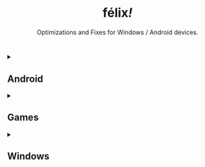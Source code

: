 <div align="center"><h1>félix<i>!</i></h1>
<p>Optimizations and Fixes for Windows / Android devices.</p></div>

#

<details><summary><h2>Android</h2></summary>
  <details><summary><h3>Software</h3></summary>
    <div align="center">

| Software | Author | Version | Root |
|----------|--------|---------|------|
| <a href="https://adaway.org/">AdAway</a> | <a href="https://github.com/AdAway">AdAway</a> | <img src="https://img.shields.io/github/release/AdAway/AdAway.svg?style=flat&color=007e5f&label=" /> | 🟩 |
| <a href="https://f-droid.org/packages/s1m.savertuner/">SaverTuner</a> | <a href="https://codeberg.org/s1m">s1m</a> |  | 🟥 |
| <a href="https://play.google.com/store/apps/details?id=eu.thedarken.sdm">SD Maid</a> | <a href="https://github.com/d4rken">Matthias Urhahn</a> |  | 🟥 |
</details>

  <details><summary><h3>Magisk Modules</h3></summary>
    <div align="center">

| Module | Author | Version |
|--------|--------|---------|
| <a href="https://github.com/VR-25/acc">Advanced Charging Controller (ACC)</a> | <a href="https://github.com/VR-25">VR-25</a> | <a href="https://github.com/VR-25/acc/releases/latest"><img src="https://img.shields.io/github/release/VR-25/acc.svg?style=flat&color=007e5f&label=" /></a> |
| <a href="https://github.com/LeanxModulostk/Android-TCP-Optimization">Android TCP Optimization</a> | <a href="https://github.com/LeanxModulostk">@LeanHijosdesusMadres</a> | <a href="https://github.com/LeanxModulostk/Android-TCP-Optimization/releases/latest"><img src="https://img.shields.io/github/release/LeanxModulostk/Android-TCP-Optimization.svg?style=flat&color=007e5f&label=" /></a> |
| <a href="https://github.com/ez-me/ezme-nodebug">Ez-me NoDebug</a> | <a href="https://github.com/ez-me">Esteban Zapata</a> | <a href="https://github.com/ez-me/ezme-nodebug/releases/latest"><img src="https://img.shields.io/github/release/ez-me/ezme-nodebug.svg?style=flat&color=007e5f&label=" /></a> |
| <a href="https://github.com/ez-me/Simple_BootloopSaver">Simple Bootloop Saver</a> | <a href="https://github.com/ez-me">Esteban Zapata</a> | <a href="modules/Simple_BootloopSaver-v2.zip?raw=true"><img src="https://img.shields.io/badge/v2-007e5f" /></a> |
</details>
</div></details>

<details><summary><h2>Games</h2></summary>
  <details><summary><h3>Minecraft</h3></summary>
    <div align="center">

| Pack | Loader |
|------|--------|
| <a href="https://www.curseforge.com/minecraft/modpacks/breakneck">Breakneck: Optimized</a> | Fabric |
| <a href="https://www.curseforge.com/minecraft/modpacks/fabulously-optimized">Fabulously Optimized</a> | Fabric |
| <a href="https://modrinth.com/modpack/remarkably">Remarkably Optimized</a> | Fabric |
| <a href="https://www.curseforge.com/minecraft/modpacks/cubed-optimized">Cubed Optimized FPS</a> | Fabric |
| <a href="https://www.mediafire.com/folder/1xpbpu8zjwxh3/Minecraft">félix<i>!</i> Pack</a> | Fabric |
</details>
</div></details>

<details><summary><h2>Windows</h2></summary>
  <div align="center">

| Software | Author | Tutorial |
|----------|--------|----------|
| <a href="https://github.com/ChrisTitusTech/winutil#usage">Chris Titus Tech's Windows Utility</a> | <a href="https://github.com/ChrisTitusTech/winutil/graphs/contributors"><img width="400" src="https://contrib.rocks/image?repo=ChrisTitusTech/winutil" /></a> | <a href="https://www.youtube.com/watch?v=5_AaHXrelTE" target="_blank" rel="noreferrer"><picture><source media="(prefers-color-scheme: dark)" srcset="https://raw.githubusercontent.com/danielcranney/readme-generator/main/public/icons/socials/youtube-dark.svg" /><source media="(prefers-color-scheme: light)" srcset="https://raw.githubusercontent.com/danielcranney/readme-generator/main/public/icons/socials/youtube.svg" /><img src="https://raw.githubusercontent.com/danielcranney/readme-generator/main/public/icons/socials/youtube.svg" width="32" height="32" /></picture></a> |
| Khorvie 2024 Optimizations | <a href="https://www.youtube.com/@khorvietech"><img width="50" src="https://yt3.googleusercontent.com/btgOXkYsQuTuzR_wjIy2zaoQuPlWbyyIsRd6jVeu0rMQ776--zgk3LYTyJZkHmGl9JkC7xik=s176-c-k-c0x00ffffff-no-rj"></a> | <a href="https://www.youtube.com/watch?v=iBiNfa32AnE"><picture><source media="(prefers-color-scheme: dark)" srcset="https://raw.githubusercontent.com/danielcranney/readme-generator/main/public/icons/socials/youtube-dark.svg" /><source media="(prefers-color-scheme: light)" srcset="https://raw.githubusercontent.com/danielcranney/readme-generator/main/public/icons/socials/youtube.svg" /><img src="https://raw.githubusercontent.com/danielcranney/readme-generator/main/public/icons/socials/youtube.svg" width="32" height="32" /></picture></a> |
| <a href="https://github.com/undergroundwires/privacy.sexy#readme">privacy.sexy</a> | <a href="https://github.com/undergroundwires/privacy.sexy/graphs/contributors"><img width="400" src="https://contrib.rocks/image?repo=undergroundwires/privacy.sexy" /></a> |
</div></details>
